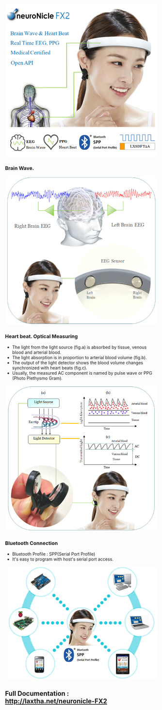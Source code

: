 ![neuroNicle FX2](images/VISD-71_Featured_neuronicle-FX2_780x780.png)


### Brain Wave. 

![Brain Wave. neuroNicle FX2](images/VISD-82_BrainWave_Measure_neuroNicle-FX2_780x760.png)

### Heart beat. Optical Measuring
- The light from the light source (fig.a) is absorbed by tissue, venous blood and arterial blood.
- The light absorption is in proportion to arterial blood volume (fig.b).
- The output of the light detector shows the blood volume changes synchronized with heart beats (fig.c).
- Usually, the measured AC component is named by pulse wave or PPG (Photo Plethysmo Gram).

![Heart Beat. neuroNicle FX2](images/VISD-80_Optic_Measure_EarTip_Blood_Volume_neuroNicle-FX2_780x750.png)


### Bluetooth Connection
- Bluetooth Profile : SPP(Serial Port Profile)
- It's easy to program with host's serial port access. 

![neuroNicle FX2 Bluetooth](images/VISD-78_bluetooth_neuroNicle_780x580.png)


## Full Documentation : http://laxtha.net/neuronicle-FX2

